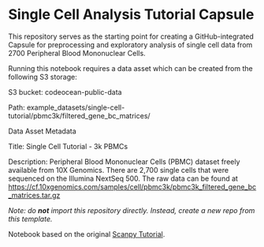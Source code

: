 # Single Cell Analysis Tutorial Capsule

This repository serves as the starting point for creating a GitHub-integrated Capsule for preprocessing and exploratory analysis of single cell data from 2700 Peripheral Blood Mononuclear Cells.  

Running this notebook requires a data asset which can be created from the following S3 storage:

S3 bucket: codeocean-public-data

Path: example_datasets/single-cell-tutorial/pbmc3k/filtered_gene_bc_matrices/

Data Asset Metadata

Title: Single Cell Tutorial - 3k PBMCs

Description: Peripheral Blood Mononuclear Cells (PBMC) dataset freely available from 10X Genomics. There are 2,700 single cells that were sequenced on the Illumina NextSeq 500. The raw data can be found at https://cf.10xgenomics.com/samples/cell/pbmc3k/pbmc3k_filtered_gene_bc_matrices.tar.gz


*Note: do **not** import this repository directly. Instead, create a new repo from this template.*

Notebook based on the original [Scanpy Tutorial](https://scanpy-tutorials.readthedocs.io/en/latest/pbmc3k.html). 
